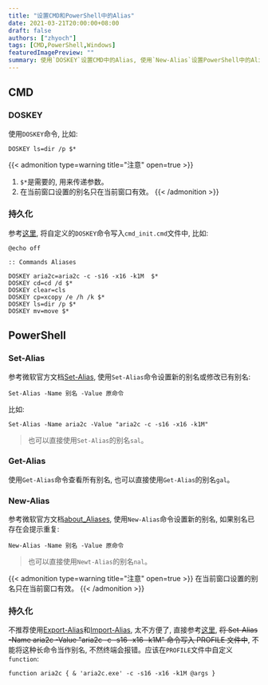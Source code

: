 ```yaml
---
title: "设置CMD和PowerShell中的Alias"
date: 2021-03-21T20:00:00+08:00
draft: false
authors: ["zhyoch"]
tags: [CMD,PowerShell,Windows]
featuredImagePreview: ""
summary: 使用`DOSKEY`设置CMD中的Alias, 使用`New-Alias`设置PowerShell中的Alias, 将设置Alias的命令保存在预加载文件中来达到别名持久化。
---
```


## CMD

### DOSKEY

使用`DOSKEY`命令, 比如: 

```shell
DOSKEY ls=dir /p $*
```

{{< admonition type=warning title="注意" open=true >}}
1. `$*`是需要的, 用来传递参数。
2. 在当前窗口设置的别名只在当前窗口有效。
{{< /admonition >}}

### 持久化

参考[这里](https://zhyoch.netlify.app/2020-1/#永久代理), 将自定义的`DOSKEY`命令写入`cmd_init.cmd`文件中, 比如: 

```shell
@echo off

:: Commands Aliases

DOSKEY aria2c=aria2c -c -s16 -x16 -k1M  $*
DOSKEY cd=cd /d $*
DOSKEY clear=cls
DOSKEY cp=xcopy /e /h /k $*
DOSKEY ls=dir /p $*
DOSKEY mv=move $*
```

## PowerShell

### Set-Alias

参考微软官方文档[Set-Alias](https://learn.microsoft.com/en-us/powershell/module/microsoft.powershell.utility/set-alias), 使用`Set-Alias`命令设置新的别名或修改已有别名: 

```shell
Set-Alias -Name 别名 -Value 原命令
```

比如: 

```shell
Set-Alias -Name aria2c -Value "aria2c -c -s16 -x16 -k1M"
```

> 也可以直接使用`Set-Alias`的别名`sal`。

### Get-Alias

使用`Get-Alias`命令查看所有别名, 也可以直接使用`Get-Alias`的别名`gal`。

### New-Alias

参考微软官方文档[about_Aliases](https://learn.microsoft.com/en-us/powershell/module/microsoft.powershell.core/about/about_aliases#creating-an-alias), 使用`New-Alias`命令设置新的别名, 如果别名已存在会提示重复: 

```shell
New-Alias -Name 别名 -Value 原命令
```

> 也可以直接使用`Newt-Alias`的别名`nal`。

{{< admonition type=warning title="注意" open=true >}}
在当前窗口设置的别名只在当前窗口有效。
{{< /admonition >}}

### 持久化

不推荐使用[Export-Alias](https://learn.microsoft.com/en-us/powershell/module/microsoft.powershell.utility/export-alias)和[Import-Alias](https://learn.microsoft.com/en-us/powershell/module/microsoft.powershell.utility/import-alias), 太不方便了, 直接参考[这里](https://zhyoch.netlify.app/2020-1/#永久代理-1), ~~将 Set-Alias -Name aria2c -Value "aria2c -c -s16 -x16 -k1M" 命令写入 PROFILE 文件中~~, 不能将这种长命令当作别名, 不然终端会报错。应该在`PROFILE`文件中自定义`function`:

```shell
function aria2c { & 'aria2c.exe' -c -s16 -x16 -k1M @args }
```
